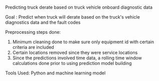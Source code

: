 
Predicting truck derate based on truck vehicle onboard diagnostic data

Goal : Predict when truck will derate based on the truck's vehicle diagnostics data and the fault codes

Preprocessing steps done:
1) Minimum cleaning done to make sure only equipment id with certain criteria are included
2) Certain locations removed since they were service locations
3) Since the predictions involved time data, a rolling time window calculations done prior to using prediction model building

Tools Used: Python and machine learning model


